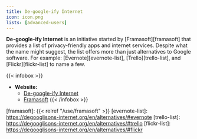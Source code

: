 ```yaml
---
title: De-google-ify Internet
icon: icon.png
lists: [advanced-users]
---
```

**De-google-ify Internet** is an initiative started by [Framasoft][framasoft] that provides a list of privacy-friendly apps and internet services.
Despite what the name might suggest, the list offers more than just alternatives to Google software. For example: [Evernote][evernote-list], [Trello][trello-list],
and [Flickr][flickr-list] to name a few.

{{< infobox >}}
- **Website:**
    - [De-google-ify Internet](https://degooglisons-internet.org/en/alternatives)
    - [Framasoft](https://framasoft.org/en/)
{{< /infobox >}}

[framasoft]: {{< relref "/use/framasoft" >}}
[evernote-list]: https://degooglisons-internet.org/en/alternatives/#evernote
[trello-list]: https://degooglisons-internet.org/en/alternatives/#trello
[flickr-list]: https://degooglisons-internet.org/en/alternatives/#flickr
